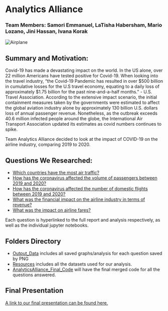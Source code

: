 # Analytics Alliance 
### Team Members: Samori Emmanuel, LaTisha Habersham, Mario Lozano, Jini Hassan, Ivana Korak

![Airplane](https://www.internationalairportreview.com/wp-content/uploads/COVID-19-aviation.jpg)

## Summary and Motivation:
Covid-19 has made a devastating impact on the world. In the US alone, over 22 million Americans have tested positive for Covid-19. When looking into the travel industry, “the Covid-19 Pandemic has resulted in over $500 billion in cumulative losses for the U.S travel economy, equating to a daily loss of approximately $1.75 billion for the past nine-and-a-half months.” - U.S. Travel Association. According to the extensive impact scenario, the initial containment measures taken by the governments were estimated to affect the global aviation industry alone by approximately 130 billion U.S. dollars loss of annual passenger revenue. Nonetheless, as the outbreak exceeds 40.6 million infected people around the globe, the International Air Transport Association updated its estimates as covid numbers continues to spike. 

Team Analytics Alliance decided to look at the impact of COVID-19 on the airline industry, comparing 2019 to 2020. 

## Questions We Researched:
- [Which countries have the most air traffic?](https://github.com/llhabers/data-analysis-project-1/tree/main/ivana)
- [How has the coronavirus affected the volume of passengers between 2019 and 2020?](https://github.com/llhabers/data-analysis-project-1/tree/main/jini)
- [How has the coronavirus affected the number of domestic flights between 2019 and 2020?](https://github.com/llhabers/data-analysis-project-1/tree/main/latisha)
- [What was the financial impact on the airline industry in terms of revenue?](https://github.com/llhabers/data-analysis-project-1/tree/main/mario)
- [What was the impact on airline fares?](https://github.com/llhabers/data-analysis-project-1/tree/main/samori)

Each question is hyperlinked to the full report and analysis respectively, as well as the individual jupyter notebooks. 

## Folders Directory
- [Output_Data](https://github.com/llhabers/data-analysis-project-1/tree/main/output_data) includes all saved graphs/analysis for each question saved by PNG
- [Resources](https://github.com/llhabers/data-analysis-project-1/tree/main/Resources) includes all the datasets used for our analysis. 
- [AnalyticsAlliance_Final_Code](https://github.com/llhabers/data-analysis-project-1/blob/main/AnalyticsAlliance_Final_Code.ipynb) will have the final merged code for all the questions answered.

## Final Presentation
[A link to our final presentation can be found here.](https://docs.google.com/presentation/d/1p6zjLjsHnz9Ij4uGs3lVm_dh26worBrQeRsTKj_Mj2I/edit#slide=id.gb4a1119f82_0_145)